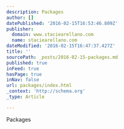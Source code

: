 ```yaml
---
description: Packages
author: []
datePublished: '2016-02-15T16:53:46.809Z'
publisher:
  domain: www.staciearellano.com
  name: staciearellano.com
dateModified: '2016-02-15T16:47:37.427Z'
title: ''
sourcePath: _posts/2016-02-15-packages.md
published: true
inFeed: true
hasPage: true
inNav: false
url: packages/index.html
_context: 'http://schema.org'
_type: Article

---
```

Packages